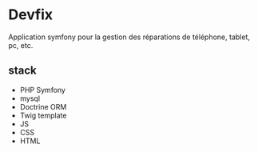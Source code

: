 # Devfix

Application symfony pour la gestion des réparations de téléphone, tablet, pc, etc.

## stack
- PHP Symfony
- mysql
- Doctrine ORM
- Twig template
- JS
- CSS
- HTML
